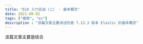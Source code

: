 ```yaml
---
title: "ELK 入门实战（二） - 基本概念"
date: 2021-08-02
tags: ["搜索", "es"]
description : "该篇文章主要讲述的是 7.13.3 版本 Elastic 的基本概念"
---
```

该篇文章主要是结合